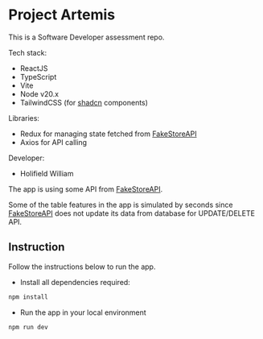 # Project Artemis

This is a Software Developer assessment repo.

Tech stack:

- ReactJS
- TypeScript
- Vite
- Node v20.x
- TailwindCSS (for [shadcn](https://ui.shadcn.com/) components)

Libraries:
- Redux for managing state fetched from [FakeStoreAPI](https://fakestoreapi.com/docs)
- Axios for API calling

Developer:
- Holifield William

The app is using some API from [FakeStoreAPI](https://fakestoreapi.com/docs).

Some of the table features in the app is simulated by seconds since [FakeStoreAPI](https://fakestoreapi.com/docs) does not update its data from database for UPDATE/DELETE API.

## Instruction

Follow the instructions below to run the app.

- Install all dependencies required:

```js
npm install
```

- Run the app in your local environment

```js
npm run dev
```
